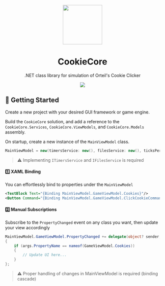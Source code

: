 <p align="center">
  <img width="128" align="center" src="https://user-images.githubusercontent.com/48759429/219958220-1aa18bef-10cc-47ae-98b5-85145cd2beb9.png">
</p>

<h1 align="center">
  CookieCore
</h1>
<p align="center">
    .NET class library for simulation of Orteil's Cookie Clicker
</p>
<p align="center">
<img src="https://img.shields.io/badge/.NET-7-blue?style=for-the-badge"/>
</p>

## :rocket: Getting Started
Create a new project with your desired GUI framework or game engine.

Build the `CookieCore` solution, and add a reference to the `CookieCore.Services`, `CookieCore.ViewModels`, and `CookieCore.Models` assembly.

On startup, create a new instance of the `MainViewModel` class.

```cs
MainViewModel = new(timersService: new(), filesService: new(), ticksPerSecond: 60);
```
> :warning: Implementing `ITimersService` and `IFilesService` is required

#### :one: XAML Binding
You can effortlessly bind to properties under the `MainViewModel`
```xml
<TextBlock Text="{Binding MainViewModel.GameViewModel.Cookies}"/>
<Button Command="{Binding MainViewModel.GameViewModel.ClickCookieCommand}"/>
```

#### :two: Manual Subscriptions

Subscribe to the `PropertyChanged` event on any class you want, then update your view accordingly
```cs
MainViewModel.GameViewModel.PropertyChanged += delegate(object? sender, PropertyChangedEventArgs args)
{
    if (args.PropertyName == nameof(GameViewModel.Cookies))
    {
        // Update UI here...
    }
};
```
> :warning: Proper handling of changes in MainViewModel is required (binding cascade)  
